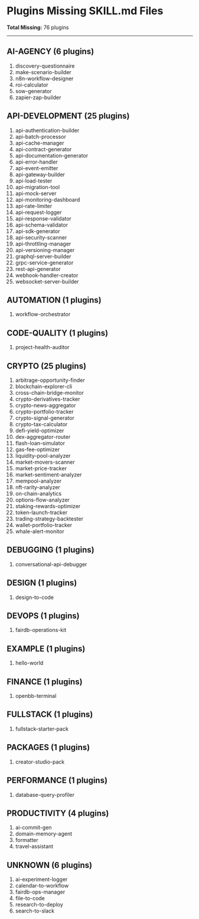 # Plugins Missing SKILL.md Files

**Total Missing:** 76 plugins

---

## AI-AGENCY (6 plugins)

1. discovery-questionnaire
2. make-scenario-builder
3. n8n-workflow-designer
4. roi-calculator
5. sow-generator
6. zapier-zap-builder

## API-DEVELOPMENT (25 plugins)

1. api-authentication-builder
2. api-batch-processor
3. api-cache-manager
4. api-contract-generator
5. api-documentation-generator
6. api-error-handler
7. api-event-emitter
8. api-gateway-builder
9. api-load-tester
10. api-migration-tool
11. api-mock-server
12. api-monitoring-dashboard
13. api-rate-limiter
14. api-request-logger
15. api-response-validator
16. api-schema-validator
17. api-sdk-generator
18. api-security-scanner
19. api-throttling-manager
20. api-versioning-manager
21. graphql-server-builder
22. grpc-service-generator
23. rest-api-generator
24. webhook-handler-creator
25. websocket-server-builder

## AUTOMATION (1 plugins)

1. workflow-orchestrator

## CODE-QUALITY (1 plugins)

1. project-health-auditor

## CRYPTO (25 plugins)

1. arbitrage-opportunity-finder
2. blockchain-explorer-cli
3. cross-chain-bridge-monitor
4. crypto-derivatives-tracker
5. crypto-news-aggregator
6. crypto-portfolio-tracker
7. crypto-signal-generator
8. crypto-tax-calculator
9. defi-yield-optimizer
10. dex-aggregator-router
11. flash-loan-simulator
12. gas-fee-optimizer
13. liquidity-pool-analyzer
14. market-movers-scanner
15. market-price-tracker
16. market-sentiment-analyzer
17. mempool-analyzer
18. nft-rarity-analyzer
19. on-chain-analytics
20. options-flow-analyzer
21. staking-rewards-optimizer
22. token-launch-tracker
23. trading-strategy-backtester
24. wallet-portfolio-tracker
25. whale-alert-monitor

## DEBUGGING (1 plugins)

1. conversational-api-debugger

## DESIGN (1 plugins)

1. design-to-code

## DEVOPS (1 plugins)

1. fairdb-operations-kit

## EXAMPLE (1 plugins)

1. hello-world

## FINANCE (1 plugins)

1. openbb-terminal

## FULLSTACK (1 plugins)

1. fullstack-starter-pack

## PACKAGES (1 plugins)

1. creator-studio-pack

## PERFORMANCE (1 plugins)

1. database-query-profiler

## PRODUCTIVITY (4 plugins)

1. ai-commit-gen
2. domain-memory-agent
3. formatter
4. travel-assistant

## UNKNOWN (6 plugins)

1. ai-experiment-logger
2. calendar-to-workflow
3. fairdb-ops-manager
4. file-to-code
5. research-to-deploy
6. search-to-slack

